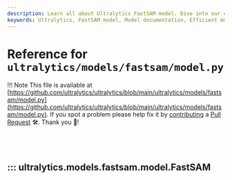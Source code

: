 ```yaml
---
description: Learn all about Ultralytics FastSAM model. Dive into our comprehensive guide for seamless integration and efficient model training.
keywords: Ultralytics, FastSAM model, Model documentation, Efficient model training
---
```


# Reference for `ultralytics/models/fastsam/model.py`

!!! Note
    This file is available at [https://github.com/ultralytics/ultralytics/blob/main/ultralytics/models/fastsam/model.py](https://github.com/ultralytics/ultralytics/blob/main/ultralytics/models/fastsam/model.py). If you spot a problem please help fix it by [contributing](https://docs.ultralytics.com/help/contributing/) a [Pull Request](https://github.com/ultralytics/ultralytics/edit/main/ultralytics/models/fastsam/model.py) 🛠️. Thank you 🙏!

<br><br>

## ::: ultralytics.models.fastsam.model.FastSAM

<br><br>
